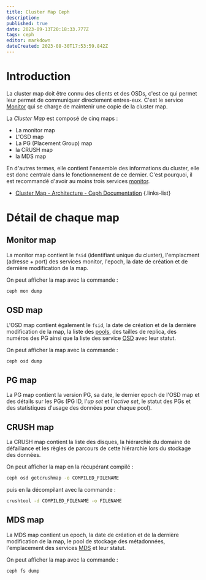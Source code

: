 ```yaml
---
title: Cluster Map Ceph
description: 
published: true
date: 2023-09-13T20:18:33.777Z
tags: ceph
editor: markdown
dateCreated: 2023-08-30T17:53:59.842Z
---
```


# Introduction
La cluster map doit être connu des clients et des OSDs, c'est ce qui permet leur permet de communiquer directement entres-eux. C'est le service [Monitor](/storage/ceph/monitor) qui se charge de maintenir une copie de la cluster map.

La *Cluster Map* est composé de cinq maps :
- La monitor map 
- L'OSD map
- La PG (Placement Group) map
- la CRUSH map
- la MDS map

En d'autres termes, elle contient l'ensemble des informations du cluster, elle est donc centrale dans le fonctionnement de ce dernier. C'est pourquoi, il est recommandé d'avoir au moins trois services [monitor](/storage/ceph/monitor).

* [Cluster Map - Architecture - Ceph Documentation](https://docs.ceph.com/en/latest/architecture/#architecture-cluster-map)
{.links-list}

# Détail de chaque map

## Monitor map
La monitor map contient le `fsid` (identifiant unique du cluster), l'emplacment (adresse + port) des services monitor, l'epoch, la date de création et de dernière modification de la map.

On peut afficher la map avec la commande :
```bash
ceph mon dump
```

## OSD map
L'OSD map contient également le `fsid`, la date de création et de la dernière modification de la map, la liste des [pools](/storage/ceph/ceph#pool), des tailles de replica, des numéros des PG ainsi que la liste des service [OSD](/storage/ceph/osd) avec leur statut.

On peut afficher la map avec la commande :
```bash
ceph osd dump
```

## PG map
La PG map contient la version PG, sa date, le dernier epoch de l'OSD map et des détails sur les PGs (PG ID, l'*up set* et l'*active set*, le statut des PGs et des statistiques d'usage des données pour chaque pool).

## CRUSH map
La CRUSH map contient la liste des disques, la hiérarchie du domaine de défaillance et les règles de parcours de cette hiérarchie lors du stockage des données.

On peut afficher la map en la récupérant compilé :
```bash
ceph osd getcrushmap -o COMPILED_FILENAME
```
puis en la décompilant avec la commande :
```bash
crushtool -d COMPILED_FILENAME -o FILENAME
```

## MDS map
La MDS map contient un epoch, la date de création et de la dernière modification de la map, le pool de stockage des métadonnées, l'emplacement des services [MDS](/storage/ceph/mds) et leur statut. 

On peut afficher la map avec la commande :
```bash
ceph fs dump
```